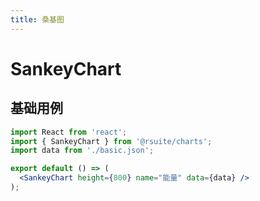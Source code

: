 ```yaml
---
title: 桑基图
---
```


# SankeyChart

## 基础用例

```jsx
import React from 'react';
import { SankeyChart } from '@rsuite/charts';
import data from './basic.json';

export default () => (
  <SankeyChart height={800} name="能量" data={data} />
);
```
